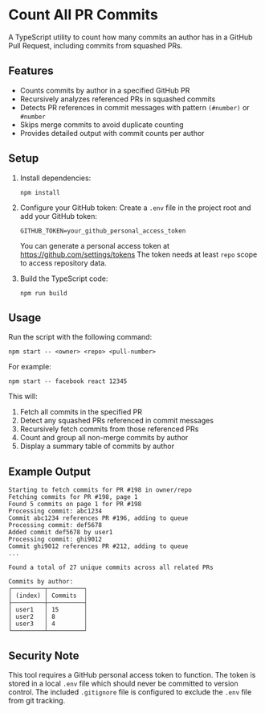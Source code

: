 # Count All PR Commits

A TypeScript utility to count how many commits an author has in a GitHub Pull Request, including commits from squashed PRs.

## Features

- Counts commits by author in a specified GitHub PR
- Recursively analyzes referenced PRs in squashed commits
- Detects PR references in commit messages with pattern `(#number)` or `#number`
- Skips merge commits to avoid duplicate counting
- Provides detailed output with commit counts per author

## Setup

1. Install dependencies:
   ```
   npm install
   ```

2. Configure your GitHub token:
   Create a `.env` file in the project root and add your GitHub token:
   ```
   GITHUB_TOKEN=your_github_personal_access_token
   ```
   
   You can generate a personal access token at https://github.com/settings/tokens
   The token needs at least `repo` scope to access repository data.

3. Build the TypeScript code:
   ```
   npm run build
   ```

## Usage

Run the script with the following command:

```
npm start -- <owner> <repo> <pull-number>
```

For example:
```
npm start -- facebook react 12345
```

This will:
1. Fetch all commits in the specified PR
2. Detect any squashed PRs referenced in commit messages
3. Recursively fetch commits from those referenced PRs
4. Count and group all non-merge commits by author
5. Display a summary table of commits by author

## Example Output

```
Starting to fetch commits for PR #198 in owner/repo
Fetching commits for PR #198, page 1
Found 5 commits on page 1 for PR #198
Processing commit: abc1234
Commit abc1234 references PR #196, adding to queue
Processing commit: def5678
Added commit def5678 by user1
Processing commit: ghi9012
Commit ghi9012 references PR #212, adding to queue
...

Found a total of 27 unique commits across all related PRs

Commits by author:
┌─────────┬──────────┐
│ (index) │ Commits  │
├─────────┼──────────┤
│ user1   │ 15       │
│ user2   │ 8        │
│ user3   │ 4        │
└─────────┴──────────┘
```

## Security Note

This tool requires a GitHub personal access token to function. The token is stored in a local `.env` file which should never be committed to version control. The included `.gitignore` file is configured to exclude the `.env` file from git tracking.
